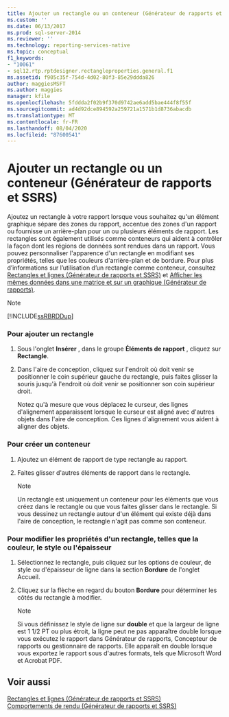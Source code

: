 ```yaml
---
title: Ajouter un rectangle ou un conteneur (Générateur de rapports et SSRS) | Microsoft Docs
ms.custom: ''
ms.date: 06/13/2017
ms.prod: sql-server-2014
ms.reviewer: ''
ms.technology: reporting-services-native
ms.topic: conceptual
f1_keywords:
- "10061"
- sql12.rtp.rptdesigner.rectangleproperties.general.f1
ms.assetid: f905c35f-754d-4d02-80f3-85e29ddda826
author: maggiesMSFT
ms.author: maggies
manager: kfile
ms.openlocfilehash: 5fddda2f02b9f370d9742ae6add5bae444f8f55f
ms.sourcegitcommit: ad4d92dce894592a259721a1571b1d8736abacdb
ms.translationtype: MT
ms.contentlocale: fr-FR
ms.lasthandoff: 08/04/2020
ms.locfileid: "87600541"
---
```

# <a name="add-a-rectangle-or-container-report-builder-and-ssrs"></a>Ajouter un rectangle ou un conteneur (Générateur de rapports et SSRS)
  Ajoutez un rectangle à votre rapport lorsque vous souhaitez qu'un élément graphique sépare des zones du rapport, accentue des zones d'un rapport ou fournisse un arrière-plan pour un ou plusieurs éléments de rapport. Les rectangles sont également utilisés comme conteneurs qui aident à contrôler la façon dont les régions de données sont rendues dans un rapport. Vous pouvez personnaliser l'apparence d'un rectangle en modifiant ses propriétés, telles que les couleurs d'arrière-plan et de bordure. Pour plus d’informations sur l’utilisation d’un rectangle comme conteneur, consultez [Rectangles et lignes &#40;Générateur de rapports et SSRS&#41;](rectangles-and-lines-report-builder-and-ssrs.md) et [Afficher les mêmes données dans une matrice et sur un graphique &#40;Générateur de rapports&#41;](display-the-same-data-on-a-matrix-and-a-chart-report-builder.md).  
  
> [!NOTE]  
>  [!INCLUDE[ssRBRDDup](../../includes/ssrbrddup-md.md)]  
  
### <a name="to-add-a-rectangle"></a>Pour ajouter un rectangle  
  
1.  Sous l'onglet **Insérer** , dans le groupe **Éléments de rapport** , cliquez sur **Rectangle**.  
  
2.  Dans l'aire de conception, cliquez sur l'endroit où doit venir se positionner le coin supérieur gauche du rectangle, puis faites glisser la souris jusqu'à l'endroit où doit venir se positionner son coin supérieur droit.  
  
     Notez qu'à mesure que vous déplacez le curseur, des lignes d'alignement apparaissent lorsque le curseur est aligné avec d'autres objets dans l'aire de conception. Ces lignes d'alignement vous aident à aligner des objets.  
  
### <a name="to-create-a-container"></a>Pour créer un conteneur  
  
1.  Ajoutez un élément de rapport de type rectangle au rapport.  
  
2.  Faites glisser d'autres éléments de rapport dans le rectangle.  
  
    > [!NOTE]  
    >  Un rectangle est uniquement un conteneur pour les éléments que vous créez dans le rectangle ou que vous faites glisser dans le rectangle. Si vous dessinez un rectangle autour d'un élément qui existe déjà dans l'aire de conception, le rectangle n'agit pas comme son conteneur.  
  
### <a name="to-change-rectangle-properties-such-as-color-style-or-weight"></a>Pour modifier les propriétés d'un rectangle, telles que la couleur, le style ou l'épaisseur  
  
1.  Sélectionnez le rectangle, puis cliquez sur les options de couleur, de style ou d'épaisseur de ligne dans la section **Bordure** de l'onglet Accueil.  
  
2.  Cliquez sur la flèche en regard du bouton **Bordure** pour déterminer les côtés du rectangle à modifier.  
  
    > [!NOTE]  
    >  Si vous définissez le style de ligne sur **double** et que la largeur de ligne est 1 1/2 PT ou plus étroit, la ligne peut ne pas apparaître double lorsque vous exécutez le rapport dans Générateur de rapports, Concepteur de rapports ou gestionnaire de rapports. Elle apparaît en double lorsque vous exportez le rapport sous d'autres formats, tels que Microsoft Word et Acrobat PDF.  
  
## <a name="see-also"></a>Voir aussi  
 [Rectangles et lignes &#40;Générateur de rapports et SSRS&#41;](rectangles-and-lines-report-builder-and-ssrs.md)   
 [Comportements de rendu &#40;Générateur de rapports et SSRS&#41;](rendering-behaviors-report-builder-and-ssrs.md)  
  
  
